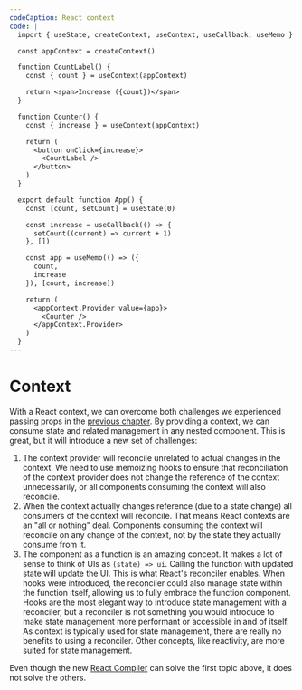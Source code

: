 ```yaml
---
codeCaption: React context
code: |
  import { useState, createContext, useContext, useCallback, useMemo } from 'react'

  const appContext = createContext()

  function CountLabel() {
    const { count } = useContext(appContext)

    return <span>Increase ({count})</span>
  }

  function Counter() {
    const { increase } = useContext(appContext)

    return (
      <button onClick={increase}>
        <CountLabel />
      </button>
    )
  }

  export default function App() {
    const [count, setCount] = useState(0)

    const increase = useCallback(() => {
      setCount((current) => current + 1)
    }, [])

    const app = useMemo(() => ({
      count,
      increase
    }), [count, increase])

    return (
      <appContext.Provider value={app}>
        <Counter />
      </appContext.Provider>
    )
  }
---
```


# Context

<ClientOnly>
 <Playground />
</ClientOnly>

With a React context, we can overcome both challenges we experienced passing props in the [previous chapter](./props). By providing a context, we can consume state and related management in any nested component. This is great, but it will introduce a new set of challenges:

1. The context provider will reconcile unrelated to actual changes in the context. We need to use memoizing hooks to ensure that reconciliation of the context provider does not change the reference of the context unnecessarily, or all components consuming the context will also reconcile.
2. When the context actually changes reference (due to a state change) all consumers of the context will reconcile. That means React contexts are an "all or nothing" deal. Components consuming the context will reconcile on any change of the context, not by the state they actually consume from it.
3. The component as a function is an amazing concept. It makes a lot of sense to think of UIs as `(state) => ui`. Calling the function with updated state will update the UI. This is what React's reconciler enables. When hooks were introduced, the reconciler could also manage state within the function itself, allowing us to fully embrace the function component. Hooks are the most elegant way to introduce state management with a reconciler, but a reconciler is not something you would introduce to make state management more performant or accessible in and of itself. As context is typically used for state management, there are really no benefits to using a reconciler. Other concepts, like reactivity, are more suited for state management.

Even though the new [React Compiler](https://react.dev/blog/2024/02/15/react-labs-what-we-have-been-working-on-february-2024#react-compiler) can solve the first topic above, it does not solve the others.

